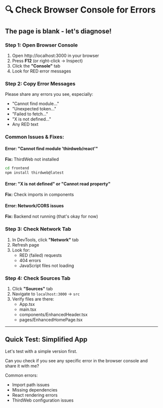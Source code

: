 # 🔍 Check Browser Console for Errors

## The page is blank - let's diagnose!

### Step 1: Open Browser Console

1. Open http://localhost:3000 in your browser
2. Press **F12** (or right-click → Inspect)
3. Click the **"Console"** tab
4. Look for RED error messages

### Step 2: Copy Error Messages

Please share any errors you see, especially:
- "Cannot find module..."
- "Unexpected token..."
- "Failed to fetch..."
- "X is not defined..."
- Any RED text

### Common Issues & Fixes:

#### Error: "Cannot find module 'thirdweb/react'"
**Fix:** ThirdWeb not installed
```bash
cd frontend
npm install thirdweb@latest
```

#### Error: "X is not defined" or "Cannot read property"
**Fix:** Check imports in components

#### Error: Network/CORS issues
**Fix:** Backend not running (that's okay for now)

### Step 3: Check Network Tab

1. In DevTools, click **"Network"** tab
2. Refresh page
3. Look for:
   - RED (failed) requests
   - 404 errors
   - JavaScript files not loading

### Step 4: Check Sources Tab

1. Click **"Sources"** tab
2. Navigate to `localhost:3000` → `src`
3. Verify files are there:
   - App.tsx
   - main.tsx
   - components/EnhancedHeader.tsx
   - pages/EnhancedHomePage.tsx

---

## Quick Test: Simplified App

Let's test with a simple version first. 

Can you check if you see any specific error in the browser console and share it with me?

Common errors:
- Import path issues
- Missing dependencies
- React rendering errors
- ThirdWeb configuration issues







